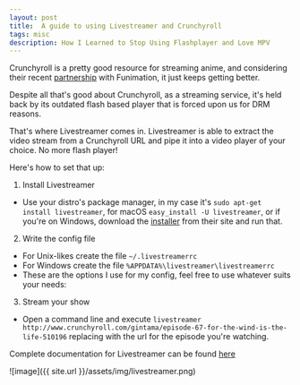 ```yaml
---
layout: post
title:  A guide to using Livestreamer and Crunchyroll
tags: misc
description: How I Learned to Stop Using Flashplayer and Love MPV
---
```


Crunchyroll is a pretty good resource for streaming anime, and considering their recent [partnership](http://www.crunchyroll.com/anime-news/2016/09/08/crunchyroll-and-funimation-partner-to-expand-access-to-anime) with Funimation, it just keeps getting better.  

Despite all that's good about Crunchyroll, as a streaming service, it's held back by its outdated flash based player that is forced upon us for DRM reasons.

That's where Livestreamer comes in.  Livestreamer is able to extract the video stream from a Crunchyroll URL and pipe it into a video player of your choice.  No more flash player!

Here's how to set that up:

1. Install Livestreamer
 - Use your distro's package manager, in my case it's `sudo apt-get install livestreamer`, for macOS `easy_install -U livestreamer`, or if you're on Windows, download the [installer](http://docs.livestreamer.io/install.html#installer) from their site and run that.
2. Write the config file
 - For Unix-likes create the file `~/.livestreamerrc`
 - For Windows create the file `%APPDATA%\livestreamer\livestreamerrc`
 - These are the options I use for my config, feel free to use whatever suits your needs:
 <script src="https://gist.github.com/alec-chan/66b4bfc3b27672b31a82846d80f13384.js"></script>
3. Stream your show
 - Open a command line and execute `livestreamer http://www.crunchyroll.com/gintama/episode-67-for-the-wind-is-the-life-510196` replacing with the url for the episode you're watching.

 Complete documentation for Livestreamer can be found [here](http://docs.livestreamer.io/)


![image]({{ site.url }}/assets/img/livestreamer.png)